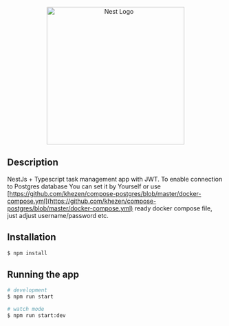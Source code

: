 <p align="center">
  <a href="http://nestjs.com/" target="blank"><img src="https://nestjs.com/img/logo_text.svg" width="320" alt="Nest Logo" /></a>
</p>

[circleci-image]: https://img.shields.io/circleci/build/github/nestjs/nest/master?token=abc123def456
[circleci-url]: https://circleci.com/gh/nestjs/nest

## Description

NestJs + Typescript task management app with JWT.
To enable connection to Postgres database You can set it by Yourself or use
[https://github.com/khezen/compose-postgres/blob/master/docker-compose.yml](https://github.com/khezen/compose-postgres/blob/master/docker-compose.yml) ready docker compose file, just adjust username/password etc.

## Installation

```bash
$ npm install
```

## Running the app

```bash
# development
$ npm run start

# watch mode
$ npm run start:dev
```

